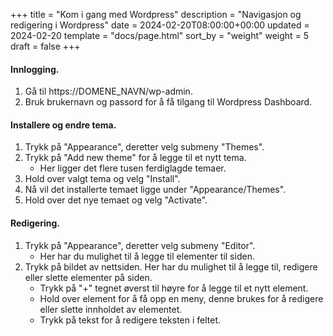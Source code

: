 +++
title = "Kom i gang med Wordpress"
description = "Navigasjon og redigering i Wordpress"
date = 2024-02-20T08:00:00+00:00
updated = 2024-02-20
template = "docs/page.html"
sort_by = "weight"
weight = 5
draft = false
+++

#### Innlogging.

1. Gå til https://DOMENE_NAVN/wp-admin.
2. Bruk brukernavn og passord for å få tilgang til Wordpress Dashboard.

#### Installere og endre tema.
1. Trykk på "Appearance", deretter velg submeny "Themes".
2. Trykk på "Add new theme" for å legge til et nytt tema.
    - Her ligger det flere tusen ferdiglagde temaer.
3. Hold over valgt tema og velg "Install".
4. Nå vil det installerte temaet ligge under "Appearance/Themes".
5. Hold over det nye temaet og velg "Activate".

#### Redigering.
1. Trykk på "Appearance", deretter velg submeny "Editor".
   - Her har du mulighet til å legge til elementer til siden.
2. Trykk på bildet av nettsiden. Her har du mulighet til å legge til, redigere eller slette elementer på siden.
   - Trykk på "+" tegnet øverst til høyre for å legge til et nytt element.
   - Hold over element for å få opp en meny, denne brukes for å redigere eller slette innholdet av elementet.
   - Trykk på tekst for å redigere teksten i feltet.





